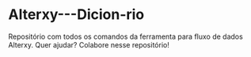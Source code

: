 # Alterxy---Dicion-rio
Repositório com todos os comandos da ferramenta para fluxo de dados Alterxy. Quer ajudar? Colabore nesse repositório!
